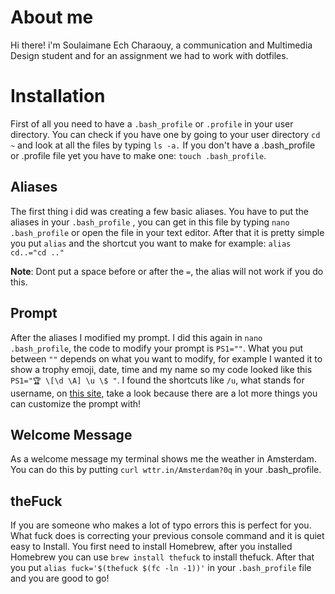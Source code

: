 # About me
Hi there! i'm Soulaimane Ech Charaouy, a communication and Multimedia Design student and for an assignment we had to work with dotfiles.

# Installation
First of all you need to have a ```.bash_profile``` or ```.profile``` in your user directory. You can
check if you have one by going to your user directory ```cd ~``` and look at all the files
by typing ```ls -a.``` If you don't have a .bash_profile or .profile file yet you have to make
one: ```touch .bash_profile```.

## Aliases
The first thing i did was creating a few basic aliases. You have to put the aliases in your ``` .bash_profile ```
, you can get in this file by typing ```nano .bash_profile``` or open the file in your text
editor. After that it is pretty simple you put ```alias``` and the shortcut you want to make for example:
`` alias cd..="cd .." ``

**Note**: Dont put a space before or after the ``=``, the alias will not work if you do this.


## Prompt
After the aliases I modified my prompt. I did this again in ``nano .bash_profile``, the code to modify your prompt is ``PS1=""``. What you put between ``""`` depends on what you want to modify, for example I wanted it to show a trophy emoji, date, time and my name so my code looked like this `` PS1="🏆 \[\d \A] \u \$ "``.
I found the shortcuts like ``/u``, what stands for username, on [this site](https://www.howtogeek.com/307701/how-to-customize-and-colorize-your-bash-prompt/), take a look because there are a lot more things you can customize the prompt with!

## Welcome Message
As a welcome message my terminal shows me the weather in Amsterdam. You can do this by putting ``curl wttr.in/Amsterdam?0q`` in your .bash_profile.


## theFuck
If you are someone who makes a lot of typo errors this is perfect for you. What fuck does is correcting your previous console command and it is quiet easy to Install. You first need to install Homebrew, after you installed Homebrew you can use ``brew install thefuck`` to install thefuck. After that you put ``alias fuck='$(thefuck $(fc -ln -1))'`` in your ``.bash_profile`` file and you are good to go!
